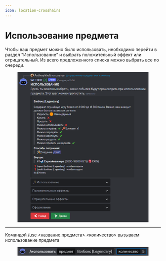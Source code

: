 ```yaml
---
icon: location-crosshairs
---
```


# Использование предмета

Чтобы ваш предмет можно было использовать, необходимо перейти в раздел "Использование" и выбрать положительный эффект или отрицательный. Из всего предложенного списка можно выбрать все по очереди.

<figure><img src="../../.gitbook/assets/image (23).png" alt=""><figcaption></figcaption></figure>

***

Командой [/use <название предмета> <количество>](../../commands/inventory.md) вызываем использование предмета

<figure><img src="../../.gitbook/assets/image (24).png" alt=""><figcaption></figcaption></figure>
